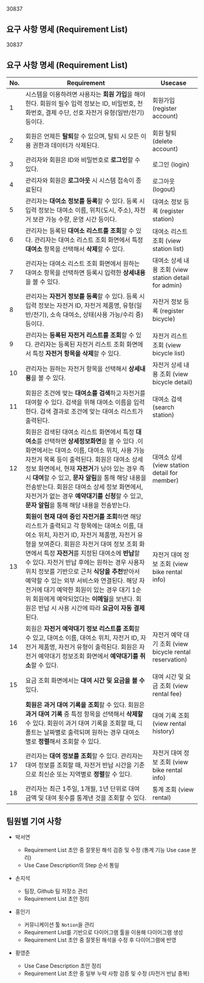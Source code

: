 30837

## 요구 사항 명세 (Requirement List)

30837

## 요구 사항 명세 (Requirement List)

| No. | Requirement | Usecase |
| --- | --- | --- |
| 1 | 시스템을 이용하려면 사용자는 **회원 가입**을 해야 한다. 회원의 필수 입력 정보는 ID, 비밀번호, 전화번호, 결제 수단, 선호 자전거 유형(일반/전기) 등이다. | 회원가입 (register account) |
| 2 | 회원은 언제든 **탈퇴**할 수 있으며, 탈퇴 시 모든 이용 권한과 데이터가 삭제된다. | 회원 탈퇴 (delete account) |
| 3 | 관리자와 회원은 ID와 비밀번호로 **로그인**할 수 있다. | 로그인 (login) |
| 4 | 관리자와 회원은 **로그아웃** 시 시스템 접속이 종료된다 | 로그아웃 (logout) |
| 5 | 관리자는 **대여소 정보를 등록**할 수 있다. 등록 시 입력 정보는 대여소 이름, 위치(도시, 주소), 자전거 보관 가능 수량, 운영 시간 등이다. | 대여소 정보 등록 (register station) |
| 6 | 관리자는 등록된 **대여소 리스트를 조회**할 수 있다. 관리자는 대여소 리스트 조회 화면에서 특정 **대여소** 항목을 선택해서 **삭제**할 수 있다. | 대여소 리스트 조회 (view station list) |
| 7 | 관리자는 대여소 리스트 조회 화면에서 원하는 대여소 항목을 선택하면 등록시 입력한 **상세내용**을 볼 수 있다. | 대여소 상세 내용 조회 (view station detail for admin) |
| 8 | 관리자는 **자전거 정보를 등록**할 수 있다. 등록 시 입력 정보는 자전거 ID, 자전거 제품명, 유형(일반/전기), 소속 대여소, 상태(사용 가능/수리 중) 등이다. | 자전거 정보 등록 (register bicycle) |
| 9 | 관리자는 **등록된 자전거 리스트를 조회**할 수  있다. 관리자는 등록된 자전거 리스트 조회 화면에서 특정 **자전거 항목을 삭제**할 수 있다. | 자전거 리스트 조회 (view bicycle list) |
| 10 | 관리자는 원하는 자전거 항목을 선택해서 **상세내용**을 볼 수 있다. | 자전거 상세 내용 조회 (view bicycle detail) |
| 11 | 회원은 조건에 맞는 **대여소를 검색**하고 자전거를 대여할 수 있다. 검색을 위해 대여소 이름을 입력한다. 검색 결과로 조건에 맞는 대여소 리스트가 출력된다. | 대여소 검색 (search station) |
| 12 | 회원은 검색된 대여소 리스트 화면에서 특정 **대여소**를 선택하면 **상세정보화면**을 볼 수 있다 .이 화면에서는 대여소 이름, 대여소 위치, 사용 가능 자전거 목록 등이 출력된다. 회원은 대여소 상세 정보 화면에서, 현재 **자전거**가 남아 있는 경우 즉시 **대여**할 수 있고, **문자 알림**을 통해 해당 내용을 전송받는다. 회원은 대여소 상세 정보 화면에서, 자전거가 없는 경우 **예약대기를 신청**할 수 있고, **문자 알림**을 통해 해당 내용을 전송받는다. | 대여소 상세 (view station detail for member) |
| 13 | **회원이 현재 대여 중인 자전거를 조회**하면 해당 리스트가 출력되고 각 항목에는 대여소 이름, 대여소 위치, 자전거 ID, 자전거 제품명, 자전거 유형을 보여준다. 회원은 자전거 대여 정보 조회 화면에서 특정 **자전거**를 지정된 대여소에 **반납**할 수 있다. 자전거 반납 후에는 원하는 경우 사용자 위치 정보를 기반으로 근처 **식당을 추천**받아서 예약할 수 있는 외부 서비스와 연결된다. 해당 자전거에 대기 예약한 회원이 있는 경우 대기 1순위 회원에게 예약되었다는 **이메일**을 보낸다. 회원은 반납 시 사용 시간에 따라 **요금이 자동 결제**된다.| 자전거 대여 정보 조회 (view bike rental info) |
| 14 | 회원은 **자전거 예약대기 정보 리스트를 조회**할 수 있고, 대여소 이름, 대여소 위치, 자전거 ID, 자전거 제품명, 자전거 유형이 출력된다. 회원은 자전거 예약대기 정보조회 화면에서 **예약대기를 취소**할 수 있다. | 자전거 예약 대기 조회 (view bicycle rental reservation) |
| 15 | 요금 조회 화면에서는 **대여 시간 및 요금을 볼 수** 있다. | 대여 시간 및 요금 조회 (view rental fee) |
| 16 | **회원은 과거 대여 기록을 조회**할 수 있다. 회원은 **과거 대여 기록** 중 특정 항목을 선택해서 **삭제할** 수 있다. 회원이 과거 대여 기록을 조회할 때, 디폴트는 날짜별로 출력되며 원하는 경우 대여소 별로 **정렬**해서 조회할 수 있다. | 대여 기록 조회 (view rental history) |
| 17 | 관리자는 **대여 정보를 조회**할 수 있다. 관리자는 대여 정보를 조회할 때, 자전거 반납 시간을 기준으로 최신순 또는 지역별로 **정렬**할 수 있다. | 자전거 대여 정보 조회 (view bike rental info) |
| 18 | 관리자는 최근 1주일, 1개월, 1년 단위로 대여 금액 및 대여 횟수를 통계낸 것을 조회할 수 있다. | 통계 조회 (view rental) |

## 팀원별 기여 사항

- 박서연
  - Requirement List 초안 중 잘못된 해석 검증 및 수정 (통계 기능 Use case 분리)
  - Use Case Description의 Step 순서 통일

- 손지석
  - 팀장, Github 팀 저장소 관리
  - Requirement List 초안 정리

- 홍인기
  - 커뮤니케이션 툴 `Notion`을 관리
  - Requirement List를 기반으로 다이어그램 툴을 이용해 다이어그램 생성
  - Requirement List 초안 중 잘못된 해석을 수정 후 다이어그램에 반영

- 황영준
  - Use Case Description 초안 정리
  - Requirement List 초안 중 일부 누락 사항 검증 및 수정 (자전거 반납 중복)
